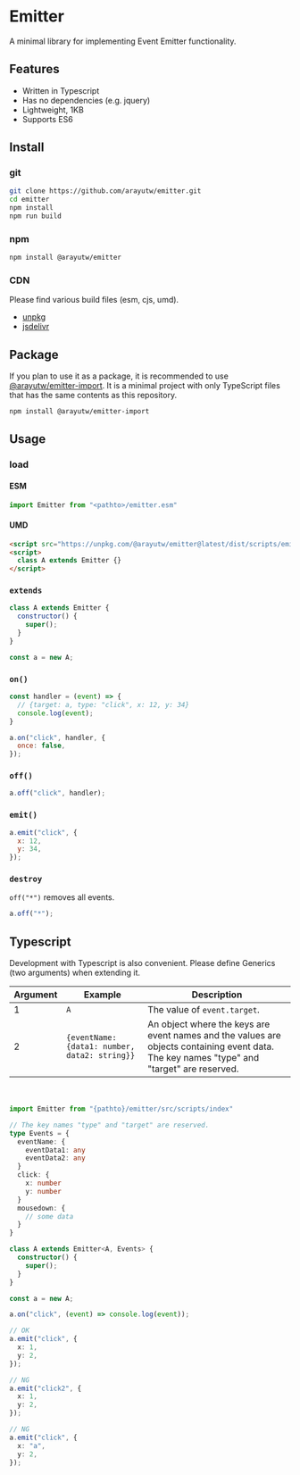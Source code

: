 # Emitter
A minimal library for implementing Event Emitter functionality.

## Features
- Written in Typescript
- Has no dependencies (e.g. jquery)
- Lightweight, 1KB
- Supports ES6

## Install
### git
```bash
git clone https://github.com/arayutw/emitter.git
cd emitter
npm install
npm run build
```

### npm
```bash
npm install @arayutw/emitter
```

### CDN
Please find various build files (esm, cjs, umd).
- [unpkg](https://unpkg.com/browse/@arayutw/emitter/dist/scripts/)
- [jsdelivr](https://cdn.jsdelivr.net/npm/@arayutw/emitter@latest/dist/scripts/)


## Package
If you plan to use it as a package, it is recommended to use [@arayutw/emitter-import](https://www.npmjs.com/package/@arayutw/emitter-import?activeTab=code). It is a minimal project with only TypeScript files that has the same contents as this repository.
```bash
npm install @arayutw/emitter-import
```

## Usage
### load
#### ESM
```js
import Emitter from "<pathto>/emitter.esm"
```

#### UMD
```html
<script src="https://unpkg.com/@arayutw/emitter@latest/dist/scripts/emitter.js"></script>
<script>
  class A extends Emitter {}
</script>
```

### `extends`
```js
class A extends Emitter {
  constructor() {
    super();
  }
}

const a = new A;
```

### `on()`
```js
const handler = (event) => {
  // {target: a, type: "click", x: 12, y: 34}
  console.log(event);
}

a.on("click", handler, {
  once: false,
});
```

### `off()`
```js
a.off("click", handler);
```

### `emit()`
```js
a.emit("click", {
  x: 12,
  y: 34,
});
```

### `destroy`
`off("*")` removes all events.
```js
a.off("*");
```


## Typescript
Development with Typescript is also convenient. Please define Generics (two arguments) when extending it.

| Argument | Example | Description |
| --- | --- | --- |
| 1 | `A` | The value of `event.target`. |
| 2 | `{eventName: {data1: number, data2: string}}` | An object where the keys are event names and the values are objects containing event data. The key names "type" and "target" are reserved. |
  
　
```ts
import Emitter from "{pathto}/emitter/src/scripts/index"

// The key names "type" and "target" are reserved.
type Events = {
  eventName: {
    eventData1: any
    eventData2: any
  }
  click: {
    x: number
    y: number
  }
  mousedown: {
    // some data
  }
}

class A extends Emitter<A, Events> {
  constructor() {
    super();
  }
}

const a = new A;

a.on("click", (event) => console.log(event));

// OK
a.emit("click", {
  x: 1,
  y: 2,
});

// NG
a.emit("click2", {
  x: 1,
  y: 2,
});

// NG
a.emit("click", {
  x: "a",
  y: 2,
});
```